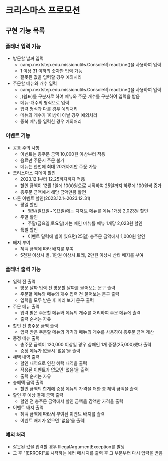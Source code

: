 # 크리스마스 프로모션
## 구현 기능 목록

### 플래너 입력 기능
- 방문할 날짜 입력
    - camp.nextstep.edu.missionutils.Console의 readLine()을 사용하여 입력
    - 1 이상 31 이하의 숫자만 입력 가능
    - 잘못된 값을 입력할 경우 예외처리
- 주문할 메뉴와 개수 입력
    - camp.nextstep.edu.missionutils.Console의 readLine()을 사용하여 입력
    - ,(쉼표)를 구분자로 하여 메뉴와 주문 개수를 구분하여 입력을 받음
    - 메뉴-개수의 형식으로 입력
    - 입력 형식과 다를 경우 예외처리
    - 메뉴의 개수가 1이상이 아닐 경우 예외처리
    - 중복 메뉴를 입력한 경우 예외처리

### 이벤트 기능
- 공통 주의 사항
    - 이벤트는 총주문 금액 10,000원 이상부터 적용
    - 음료만 주문시 주문 불가
    - 메뉴는 한번에 최대 20개까지만 주문 가능
- 크리스마스 디데이 할인
    - 2023.12.1부터 12.25까지까지 적용
    - 할인 금액이 12월 1일에 1000원으로 시작하여 25일까지 하루에 100원씩 증가
    - 총주문 금액에서 해당 금액만큼 할인
- 다른 이벤트 할인(2023.12.1~2023.12.31)
    - 평일 할인
        - 평일(일요일~목요일)에는 디저트 메뉴를 메뉴 1개당 2,023원 할인
    - 주말 할인
        - 주말(금요일,토요일)에는 메인 메뉴를 메뉴 1개당 2,023원 할인
    - 특별 할인
        - 이벤트 달력에 별이 있으면(25일) 총주문 금액에서 1,000원 할인
- 배지 부여
    - 혜택 금액에 따라 배지룰 부여
    - 5천원 이상시 별, 1만원 이상시 트리, 2만원 이상시 산타 배지를 부여


### 플래너 출력 기능
- 입력 전 출력
    - 방문 날짜 입력 전 방문할 날짜를 물어보는 문구 출력
    - 주문할 메뉴와 메뉴의 개수 입력 전 물어보는 문구 출력
    - 입력을 모두 받은 후 미리 보기 문구 출력
- 주문 메뉴 출력
    - 입력 받은 주문할 메뉴와 메뉴의 개수를 처리하여 주문 메뉴에 출력
    - 출력 순서는 자유
- 할인 전 총주문 금액 출력
    - 입력 받은 주문할 메뉴의 가격과 메뉴의 개수를 사용하여 총주문 금액 계산
- 증정 메뉴 출력
    - 총주문 금액이 120,000 이상일 경우 샴페인 1개 증정(25,000)했다 출력
    - 증정 메뉴가 없을시 '없음'을 출력
- 혜택 내역 출력
    - 할인 내역으로 인한 혜택 내역을 출력
    - 적용된 이벤트가 없으면 '없음'을 출력
    - 출력 순서는 자유
- 총혜택 금액 출력
    - 할인 금액의 합계에 증정 메뉴의 가격을 더한 총 혜택 금액을 출력
- 할인 후 예상 결제 금액 출력
    - 할인 전 총주문 금액에서 할인 금액을 감액한 가격을 출력
- 이벤트 배지 출력
    - 혜택 금액에 따라서 부여된 이벤트 배지를 출력
    - 이벤트 배지가 없으면 '없음'을 출력


### 예외 처리
- 잘못된 값을 입력할 경우 IllegalArgumentException를 발생
- 그 후 "[ERROR]"로 시작하는 에러 메시지를 출력 후 그 부분부터 다시 입력을 받음




